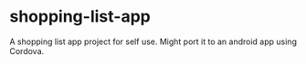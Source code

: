 # shopping-list-app
A shopping list app project for self use. Might port it to an android app using Cordova.
